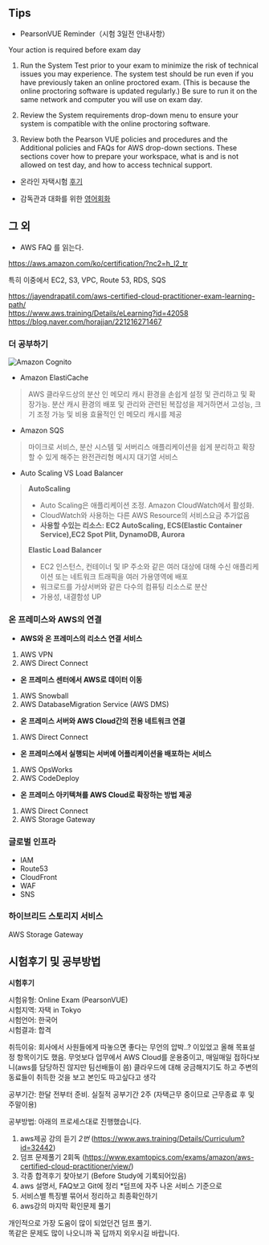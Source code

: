 Tips
------
+ PearsonVUE Reminder（시험 3일전 안내사항）       

>
Your action is required before exam day

1. Run the System Test prior to your exam to minimize the risk of technical issues you may experience. The system test should be run even if you have previously taken an online proctored exam. (This is because the online proctoring software is updated regularly.) Be sure to run it on the same network and computer you will use on exam day.

2. Review the System requirements drop-down menu to ensure your system is compatible with the online proctoring software.

3. Review both the Pearson VUE policies and procedures and the Additional policies and FAQs for AWS drop-down sections. These sections cover how to prepare your workspace, what is and is not allowed on test day, and how to access technical support.

+ 온라인 자택시험 [후기][후]       

[후]: https://blog.trainocate.co.jp/blog/aws_onvue_022

+ 감독관과 대화를 위한 [영어회화][링]

[링]:https://blog.trainocate.co.jp/blog/online-e_028

그 외
----
+ AWS FAQ 를 읽는다.

https://aws.amazon.com/ko/certification/?nc2=h_l2_tr

특히 이중에서  EC2, S3, VPC, Route 53, RDS, SQS

https://jayendrapatil.com/aws-certified-cloud-practitioner-exam-learning-path/      
https://www.aws.training/Details/eLearning?id=42058      
https://blog.naver.com/horajjan/221216271467      


### 더 공부하기

![Amazon Cognito](https://t1.daumcdn.net/cfile/tistory/22278C3353FC454D14)   

+ Amazon ElastiCache
> AWS 클라우드상의 분산 인 메모리 캐시 환경을 손쉽게 설정 및 관리하고 및 확장가능. 분산 캐시 환경의 배포 및 관리와 관련된 복잡성을 제거하면서 고성능, 크기 조정 가능 및 비용 효율적인 인 메모리 캐시를 제공

+ Amazon SQS
>  마이크로 서비스, 분산 시스템 및 서버리스 애플리케이션을 쉽게 분리하고 확장할 수 있게 해주는 완전관리형 메시지 대기열 서비스

+ Auto Scaling VS Load Balancer     
>  **AutoScaling**     
> +  Auto Scaling은 애플리케이션 조정. Amazon CloudWatch에서 활성화.     
> + CloudWatch와 사용하는 다른 AWS Resource의 서비스요금 추가없음     
> + **사용할 수있는 리소스: EC2 AutoScaling, ECS(Elastic Container Service),EC2 Spot Plit, DynamoDB, Aurora**     
>
> **Elastic Load Balancer**     
> + EC2 인스턴스, 컨테이너 및 IP 주소와 같은 여러 대상에 대해 수신 애플리케이션 또는 네트워크 트래픽을 여러 가용영역에 배포     
> + 워크로드를 가상서버와 같은 다수의 컴퓨팅 리소스로 분산     
> + 가용성, 내결함성 UP     


### 온 프레미스와 AWS의 연결

+ **AWS와 온 프레미스의 리소스 연결 서비스**
1. AWS VPN
2. AWS Direct Connect

+ **온 프레미스 센터에서 AWS로 데이터 이동**
1. AWS Snowball
2. AWS DatabaseMigration Service (AWS DMS)

+ **온 프레미스 서버와 AWS Cloud간의 전용 네트워크 연결**
1. AWS Direct Connect

+ **온 프레미스에서 실행되는 서버에 어플리케이션을 배포하는 서비스**
1. AWS OpsWorks
2. AWS CodeDeploy

+ **온 프레미스 아키텍쳐를 AWS Cloud로 확장하는 방법 제공**
1. AWS Direct Connect
2. AWS Storage Gateway

### 글로벌 인프라
+ IAM
+ Route53
+ CloudFront
+ WAF
+ SNS


### 하이브리드 스토리지 서비스
AWS Storage Gateway

시험후기 및 공부방법
--------

**시험후기**      

시험유형: Online Exam (PearsonVUE)      
시험지역: 자택 in Tokyo      
시험언어: 한국어      
시험결과: 합격      

취득이유: 회사에서 사원들에게 따놓으면 좋다는 무언의 압박..? 이있었고 올해 목표설정 항목이기도 했음.  무엇보다 업무에서 AWS Cloud를 운용중이고, 매일매일 접하다보니(aws를 담당하진 않지만 팀선배들이 씀) 클라우드에 대해 궁금해지기도 하고 주변의 동료들이 취득한 것을 보고 본인도 따고싶다고 생각      

공부기간: 한달 전부터 준비. 실질적 공부기간 2주 (자택근무 중이므로 근무종료 후 및 주말이용)      

공부방법: 아래의 프로세스대로 진행했습니다.      

1. aws제공 강의 듣기 *2번* (https://www.aws.training/Details/Curriculum?id=32442)      
2. 덤프 문제풀기 2회독 (https://www.examtopics.com/exams/amazon/aws-certified-cloud-practitioner/view/)      
3. 각종 합격후기 찾아보기 (Before Study에 기록되어있음)      
4. aws 설명서, FAQ보고 Git에 정리 *덤프에 자주 나온 서비스 기준으로      
5. 서비스별 특징별 묶어서 정리하고 최종확인하기      
6. aws강의 마지막 확인문제 풀기      

개인적으로 가장 도움이 많이 되었던건 덤프 풀기.      
똑같은 문제도 많이 나오니까 꼭 답까지 외우시길 바랍니다.      
